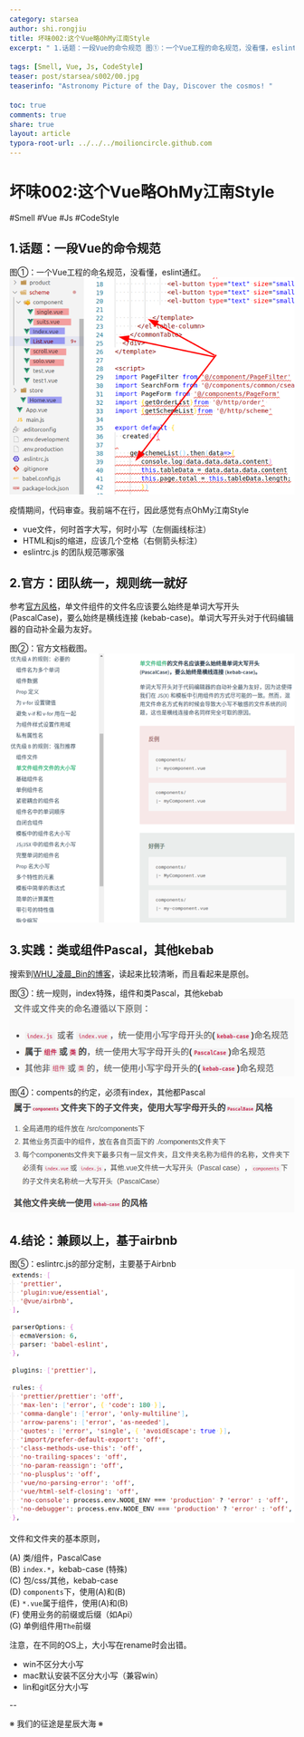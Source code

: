 ```yaml
---
category: starsea
author: shi.rongjiu
title: 坏味002:这个Vue略OhMy江南Style
excerpt: " 1.话题：一段Vue的命令规范 图①：一个Vue工程的命名规范，没看懂，eslint通红。   疫情期间，代码审查。我前端不在行，因此感觉"

tags: [Smell, Vue, Js, CodeStyle]
teaser: post/starsea/s002/00.jpg
teaserinfo: "Astronomy Picture of the Day, Discover the cosmos! "

toc: true
comments: true
share: true
layout: article
typora-root-url: ../../../moilioncircle.github.com
---
```



# 坏味002:这个Vue略OhMy江南Style

#Smell #Vue #Js #CodeStyle

## 1.话题：一段Vue的命令规范

图①：一个Vue工程的命名规范，没看懂，eslint通红。
<img src="/images/post/starsea/s002/01.png">

疫情期间，代码审查。我前端不在行，因此感觉有点OhMy江南Style

 * vue文件，何时首字大写，何时小写（左侧画线标注）
 * HTML和js的缩进，应该几个空格（右侧箭头标注）
 * eslintrc.js 的团队规范哪家强


## 2.官方：团队统一，规则统一就好

参考[官方风格](https://cn.vuejs.org/v2/style-guide/)，单文件组件的文件名应该要么始终是单词大写开头 (PascalCase)，要么始终是横线连接 (kebab-case)。单词大写开头对于代码编辑器的自动补全最为友好。

图②：官方文档截图。
<img src="/images/post/starsea/s002/02.png">

## 3.实践：类或组件Pascal，其他kebab

搜索到[WHU_凌晨_Bin的博客](https://www.jianshu.com/p/7e397fc3dd5c)，读起来比较清晰，而且看起来是原创。

图③：统一规则，index特殊，组件和类Pascal，其他kebab
<img src="/images/post/starsea/s002/03.png">

图④：compents的约定，必须有index，其他都Pascal
<img src="/images/post/starsea/s002/04.png">

## 4.结论：兼顾以上，基于airbnb

图⑤：eslintrc.js的部分定制，主要基于Airbnb
<img src="/images/post/starsea/s002/05.png">

文件和文件夹的基本原则，

 (A) 类/组件，PascalCase  
 (B) `index.*`，kebab-case (特殊)  
 (C) 包/css/其他，kebab-case  
 (D) `components`下，使用(A)和(B)  
 (E) `*.vue`属于组件，使用(A)和(B)  
 (F) 使用业务的前缀或后缀（如Api）  
 (G) 单例组件用`The`前缀  

注意，在不同的OS上，大小写在rename时会出错。

 * win不区分大小写
 * mac默认安装不区分大小写（兼容win）
 * lin和git区分大小写

--

※ 我们的征途是星辰大海 ※
